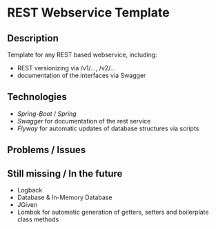 # REST Webservice Template

## Description

Template for any REST based webservice, including:
* REST versionizing via /v1/..., /v2/...
* documentation of the interfaces via Swagger

## Technologies

* _Spring-Boot_ / _Spring_
* _Swagger_ for documentation of the rest service
* _Flyway_ for automatic updates of database structures via scripts

## Problems / Issues

## Still missing / In the future

* Logback
* Database & In-Memory Database
* JGiven
* Lombok for automatic generation of getters, setters and boilerplate class methods